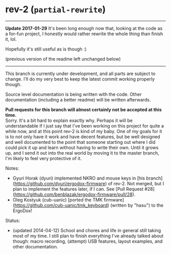 # rev-2 (`partial-rewrite`)

-------------------------------------------------------------------------------

**Update 2017-01-29**
It's been long enough now that, looking at the code as a for-fun project, I
honestly would rather rewrite the whole thing than finish it, lol.

Hopefully it's still useful as is though :)

(previous version of the readme left unchanged below)

-------------------------------------------------------------------------------

This branch is currently under development, and all parts are subject to
change.  I'll do my very best to keep the latest commit working properly
though.

Source level documentation is being written with the code.  Other documentation
(including a better readme) will be written afterwards.

**Pull requests for this branch will almost certainly not be accepted at this
time.**  
Sorry.  It's a bit hard to explain exactly why.  Perhaps it will be
understandable if I just say that I've been working on this project for quite a
while now, and at this point rev-2 is kind of my baby.  One of my goals for it
is to not only have it work and have decent features, but be well designed and
well documented to the point that someone starting out where I did could pick
it up and learn without having to write their own.  Until it grows up, and I
send it out into the real world by moving it to the master branch, I'm likely
to feel very protective of it.

Notes:
* Gyuri Horak (dyuri) implemented NKRO and mouse keys in [his branch]
  (https://github.com/dyuri/ergodox-firmware) of rev-2.  Not merged, but I plan
  to implement the features later, if I can.  See [Pull Request #28]
  (https://github.com/benblazak/ergodox-firmware/pull/28).
* Oleg Kostyuk (cub-uanic) [ported the TMK firmware]
  (https://github.com/cub-uanic/tmk_keyboard)
  (written by "hasu") to the ErgoDox!

Status:
* (updated 2014-04-12)  School and chores and life in general still taking most
  of my time.  I still plan to finish everything I've already talked about
  though: macro recording, (attempt) USB features, layout examples, and other
  documentation.

